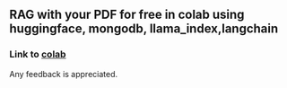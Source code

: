 ## RAG with your PDF for free in colab using huggingface, mongodb, llama_index,langchain

### Link to [colab](https://colab.research.google.com/drive/1V_eJOI5ax7pnibeXCIu1FVzeQz0AASSO?usp=sharing) 

Any feedback is appreciated. 

